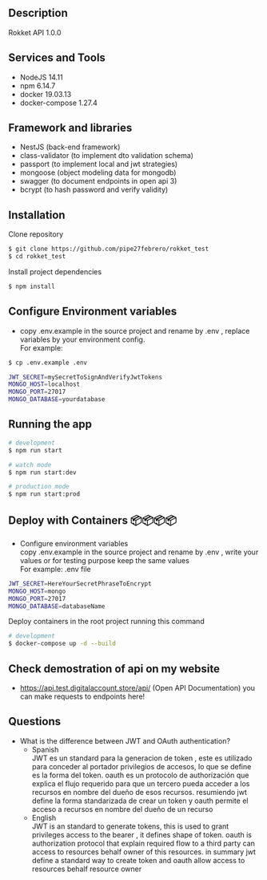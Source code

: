 ## Description

Rokket API 1.0.0
## Services and Tools
   
  - NodeJS 14.11 </br>
  - npm 6.14.7 </br>
  - docker 19.03.13 </br>
  - docker-compose 1.27.4
## Framework and libraries
  - NestJS (back-end framework)
  - class-validator (to implement dto validation schema)
  - passport (to implement local and jwt strategies)
  - mongoose (object modeling data for mongodb)
  - swagger (to document endpoints in open api 3)
  - bcrypt (to hash password and verify validity)
## Installation
Clone repository
```bash
$ git clone https://github.com/pipe27febrero/rokket_test
$ cd rokket_test
```
Install project dependencies 
```bash
$ npm install
```
## Configure Environment variables </br>
  - copy .env.example in the source project and rename by .env , replace variables by your environment config. </br>
      For example: </br>
```bash
$ cp .env.example .env
````
```bash
JWT_SECRET=mySecretToSignAndVerifyJwtTokens
MONGO_HOST=localhost
MONGO_PORT=27017
MONGO_DATABASE=yourdatabase
```

## Running the app

```bash
# development
$ npm run start

# watch mode
$ npm run start:dev

# production mode
$ npm run start:prod
```
## Deploy with Containers 📦📦📦📦
- Configure environment variables </br>
    copy .env.example in the source project and rename by .env , write your values or for testing purpose keep the same values </br>
For example: .env file </br>

```bash
JWT_SECRET=HereYourSecretPhraseToEncrypt
MONGO_HOST=mongo
MONGO_PORT=27017
MONGO_DATABASE=databaseName
```
Deploy containers in the root project running this command
```bash
# development
$ docker-compose up -d --build
```
## Check demostration of api on my website
   - https://api.test.digitalaccount.store/api/   (Open API Documentation) you can make requests to endpoints here!
## Questions
  - What is the difference between JWT and OAuth authentication? </br>
      - Spanish </br>
         JWT es un standard para la generacion de token , este es utilizado para conceder al portador privilegios de accesos, lo que se define es la forma del token.
         oauth es un protocolo de authorización que explica el flujo requerido para que un tercero pueda acceder a los recursos en nombre del dueño de esos recursos.
         resumiendo jwt define la forma standarizada de crear un token y oauth permite el acceso a recursos en nombre del dueño de un recurso
      - English </br>
          JWT is an standard to generate tokens, this is used to grant privileges access to the bearer , it defines shape of token.
          oauth is authorization protocol that explain required flow to a third party can access to resources behalf owner of this resources. 
          in summary jwt define a standard way to create token and oauth allow access to resources behalf resource owner
